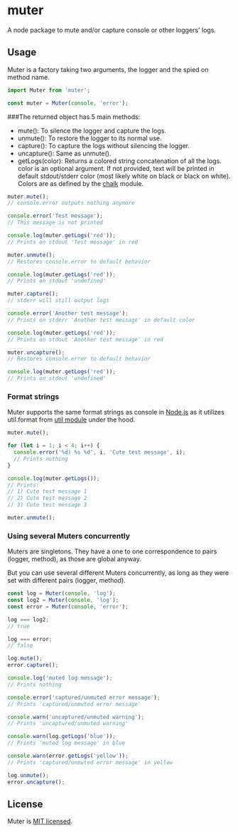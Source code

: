 # muter

A node package to mute and/or capture console or other loggers' logs.

## Usage

Muter is a factory taking two arguments, the logger and the spied on method name.

```js
import Muter from 'muter';

const muter = Muter(console, 'error');
```
###The returned object has 5 main methods:

* mute(): To silence the logger and capture the logs.
* unmute(): To restore the logger to its normal use.
* capture(): To capture the logs without silencing the logger.
* uncapture(): Same as unmute().
* getLogs(color): Returns a colored string concatenation of all the logs. color is an optional argument. If not provided, text will be printed in default stdout/stderr color (most likely white on black or black on white). Colors are as defined by the [chalk](https://github.com/chalk/chalk) module.

```js
muter.mute();
// console.error outputs nothing anymore

console.error('Test message');
// This message is not printed

console.log(muter.getLogs('red'));
// Prints on stdout 'Test message' in red

muter.unmute();
// Restores console.error to default behavior

console.log(muter.getLogs('red'));
// Prints on stdout 'undefined'

muter.capture();
// stderr will still output logs

console.error('Another test message');
// Prints on stderr 'Another test message' in default color

console.log(muter.getLogs('red'));
// Prints on stdout 'Another test message' in red

muter.uncapture();
// Restores console.error to default behavior

console.log(muter.getLogs('red'));
// Prints on stdout 'undefined'
```
### Format strings

Muter supports the same format strings as console in [Node.js](https://nodejs.org) as it utilizes util.format from [util module](https://nodejs.org/api/util.html#util_util_format_format) under the hood.

```js
muter.mute();

for (let i = 1; i < 4; i++) {
  console.error('%d) %s %d', i, 'Cute test message', i);
  // Prints nothing
}

console.log(muter.getLogs());
// Prints:
// 1) Cute test message 1
// 2) Cute test message 2
// 3) Cute test message 3

muter.unmute();
```

### Using several Muters concurrently

Muters are singletons. They have a one to one correspondence to pairs (logger, method), as those are global anyway.

But you can use several different Muters concurrently, as long as they were set with different pairs (logger, method).

```js
const log = Muter(console, 'log');
const log2 = Muter(console, 'log');
const error = Muter(console, 'error');

log === log2;
// true

log === error;
// false

log.mute();
error.capture();

console.log('muted log message');
// Prints nothing

console.error('captured/unmuted error message');
// Prints 'captured/unmuted error message'

console.warn('uncaptured/unmuted warning');
// Prints 'uncaptured/unmuted warning'

console.warn(log.getLogs('blue'));
// Prints 'muted log message' in blue

console.warn(error.getLogs('yellow'));
// Prints 'captured/unmuted error message' in yellow

log.unmute();
error.uncapture();
```

## License

Muter is [MIT licensed](./LICENSE).
